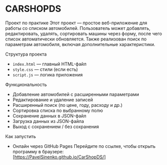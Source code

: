 # CARSHOPDS

 Проект по практике 
 Этот проект — простое веб-приложение для работы со списком автомобилей. 
 Пользователь может добавлять, редактировать, удалять, сортировать машины через форму, после чего список автоматически обновляется. 
 Также реализован поиск по параметрам автомобиля, включая дополнительные характеристики.

Структура проекта
- `index.html` — главный HTML-файл
- `style.css` — стили (если есть)
- `script.js` — логика приложения

Функциональность
- Добавление автомобилей с расширенными параметрами
- Редактирование и удаление записей
- Расширенный поиск (по цене, году, расходу и др.)
- Сортировка списка по выбранному полю
- Сохранение данных в JSON-файл
- Загрузка данных из JSON-файла
- Выход с сохранением / без сохранения

Как запустить
- Онлайн через GitHub Pages
Перейдите по ссылке, чтобы открыть программу в браузере:  
[https://PavelSinenko.github.io/CarShopDS/]
